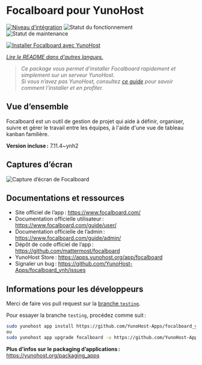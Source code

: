 <!--
Nota bene : ce README est automatiquement généré par <https://github.com/YunoHost/apps/tree/master/tools/readme_generator>
Il NE doit PAS être modifié à la main.
-->

# Focalboard pour YunoHost

[![Niveau d’intégration](https://apps.yunohost.org/badge/integration/focalboard)](https://ci-apps.yunohost.org/ci/apps/focalboard/)
![Statut du fonctionnement](https://apps.yunohost.org/badge/state/focalboard)
![Statut de maintenance](https://apps.yunohost.org/badge/maintained/focalboard)

[![Installer Focalboard avec YunoHost](https://install-app.yunohost.org/install-with-yunohost.svg)](https://install-app.yunohost.org/?app=focalboard)

*[Lire le README dans d'autres langues.](./ALL_README.md)*

> *Ce package vous permet d’installer Focalboard rapidement et simplement sur un serveur YunoHost.*  
> *Si vous n’avez pas YunoHost, consultez [ce guide](https://yunohost.org/install) pour savoir comment l’installer et en profiter.*

## Vue d’ensemble

Focalboard est un outil de gestion de projet qui aide à définir, organiser, suivre et gérer le travail entre les équipes, à l'aide d'une vue de tableau kanban familière.


**Version incluse :** 7.11.4~ynh2

## Captures d’écran

![Capture d’écran de Focalboard](./doc/screenshots/screenshot.jpg)

## Documentations et ressources

- Site officiel de l’app : <https://www.focalboard.com/>
- Documentation officielle utilisateur : <https://www.focalboard.com/guide/user/>
- Documentation officielle de l’admin : <https://www.focalboard.com/guide/admin/>
- Dépôt de code officiel de l’app : <https://github.com/mattermost/focalboard>
- YunoHost Store : <https://apps.yunohost.org/app/focalboard>
- Signaler un bug : <https://github.com/YunoHost-Apps/focalboard_ynh/issues>

## Informations pour les développeurs

Merci de faire vos pull request sur la [branche `testing`](https://github.com/YunoHost-Apps/focalboard_ynh/tree/testing).

Pour essayer la branche `testing`, procédez comme suit :

```bash
sudo yunohost app install https://github.com/YunoHost-Apps/focalboard_ynh/tree/testing --debug
ou
sudo yunohost app upgrade focalboard -u https://github.com/YunoHost-Apps/focalboard_ynh/tree/testing --debug
```

**Plus d’infos sur le packaging d’applications :** <https://yunohost.org/packaging_apps>
